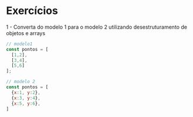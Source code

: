 # Exercícios

1 - Converta do modelo 1 para o modelo 2 utilizando desestruturamento de objetos e arrays

``` javascript
// modelo1
const pontos = [
  [1,2],
  [3,4],
  [5,6]
];

// modelo 2
const pontos = [
  {x:1, y:2},
  {x:3, y:4},
  {x:5, y:6},
]
```
